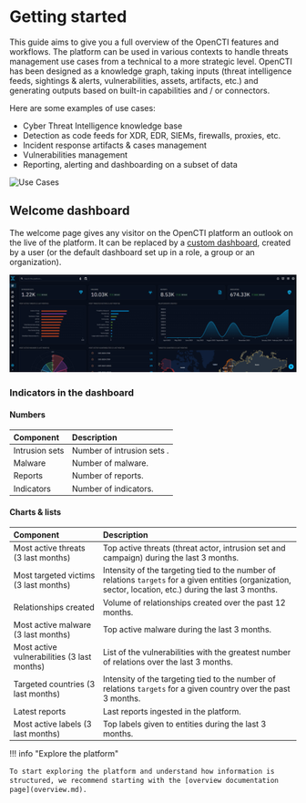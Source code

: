 # Getting started

This guide aims to give you a full overview of the OpenCTI features and workflows. The platform can be used in various contexts to handle threats management use cases from a technical to a more strategic level. OpenCTI has been designed as a knowledge graph, taking inputs (threat intelligence feeds, sightings & alerts, vulnerabilities, assets, artifacts, etc.) and generating outputs based on built-in capabilities and / or connectors.

Here are some examples of use cases:

* Cyber Threat Intelligence knowledge base
* Detection as code feeds for XDR, EDR, SIEMs, firewalls, proxies, etc.
* Incident response artifacts & cases management
* Vulnerabilities management
* Reporting, alerting and dashboarding on a subset of data

![Use Cases](assets/use-cases.png)

<a id="dashboard-section"></a>
## Welcome dashboard

The welcome page gives any visitor on the OpenCTI platform an outlook on the live of the platform. It can be replaced by a [custom dashboard](dashboards.md), created by a user (or the default dashboard set up in a role, a group or an organization).

![Dashboard](assets/dashboard.png)

### Indicators in the dashboard

#### Numbers

| Component      | Description                      |
|:---------------|:---------------------------------|
| Intrusion sets | Number of intrusion sets       . |
| Malware        | Number of malware.               |
| Reports        | Number of reports.               |
| Indicators     | Number of indicators.            |

#### Charts & lists

| Component                                   | Description                                                                                                                                                |
|:--------------------------------------------|:-----------------------------------------------------------------------------------------------------------------------------------------------------------|
| Most active threats (3 last months)         | Top active threats (threat actor, intrusion set and campaign) during the last 3 months.                                                                    |
| Most targeted victims (3 last months)       | Intensity of the targeting tied to the number of relations `targets` for a given entities (organization, sector, location, etc.) during the last 3 months. |
| Relationships created                       | Volume of relationships created over the past 12 months.                                                                                                   |
| Most active malware (3 last months)         | Top active malware during the last 3 months.                                                                                                               |
| Most active vulnerabilities (3 last months) | List of the vulnerabilities with the greatest number of relations over the last 3 months.                                                                  |
| Targeted countries (3 last months)          | Intensity of the targeting tied to the number of relations `targets` for a given country over the past 3 months.                                           |
| Latest reports                              | Last reports ingested in the platform.                                                                                                                     |
| Most active labels (3 last months)          | Top labels given to entities during the last 3 months.                                                                                                     |

!!! info "Explore the platform"

    To start exploring the platform and understand how information is structured, we recommend starting with the [overview documentation page](overview.md).
